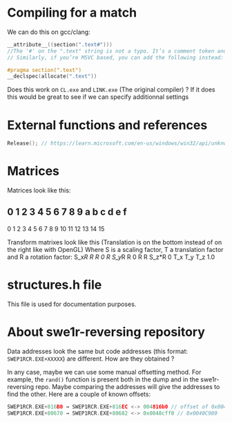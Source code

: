 # Compiling for a match

We can do this on gcc/clang:

```C
__attribute__((section(".text#")))
//The '#' on the ".text" string is not a typo. It’s a comment token and necessary to silent a warning.
// Similarly, if you’re MSVC based, you can add the following instead:

#pragma section(".text")
__declspec(allocate(".text"))
```

Does this work on `CL.exe` and `LINK.exe` (The original compiler) ?
If it does this would be great to see if we can specify additionnal settings

# External functions and references
```C
Release(); // https://learn.microsoft.com/en-us/windows/win32/api/unknwn/nf-unknwn-iunknown-release
```

# Matrices
Matrices look like this:

0  1  2  3
4  5  6  7
8  9  a  b
c  d  e  f
-------------
0   1   2   3
4   5   6   7
8   9  10  11
12 13  14  15

Transform matrixes look like this (Translation is on the bottom instead of on the right like with OpenGL)
Where S is a scaling factor, T a translation factor and R a rotation factor:
S_x*R  R      R      0
R      S_y*R  R      0
R      R      S_z*R  0
T_x    T_y    T_z    1.0

# structures.h file
This file is used for documentation purposes.

# About swe1r-reversing repository
Data addresses look the same but code addresses (this format: `SWEP1RCR.EXE+XXXXX`) are different. How are they obtained ?

In any case, maybe we can use some manual offsetting method. For example, the `rand()` function is present both in the dump and in the swe1r-reversing repo. Maybe comparing the addresses will give the addresses to find the other. Here are a couple of known offsets:

```C
SWEP1RCR.EXE+816B0 → SWEP1RCR.EXE+816EC <-> 004816b0 // offset of 0x00400000
SWEP1RCR.EXE+80670 → SWEP1RCR.EXE+80682 <-> 0x0048cff0 // 0x0040C980
```
